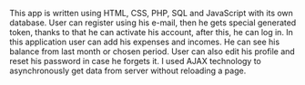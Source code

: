This app is written using HTML, CSS, PHP, SQL and JavaScript with its own database.
User can register using his e-mail, then he gets special generated token, thanks to that he can activate his account, after this, he can log in.
In this application user can add his expenses and incomes.
He can see his balance from last month or chosen period.
User can also edit his profile and reset his password in case he forgets it.
I used AJAX technology to asynchronously get data from server without reloading a page.
